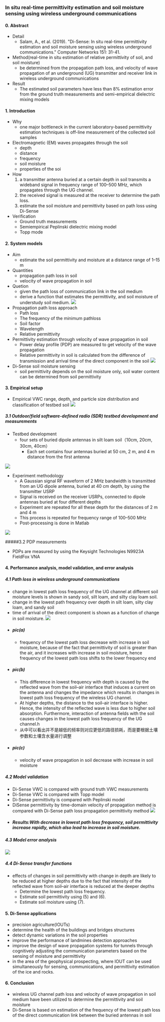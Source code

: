 ### In situ real-time permittivity estimation and soil moisture sensing using wireless underground communications

#### 0. Abstract
- Detail
    - Salam, A., et al. (2019). "Di-Sense: In situ real-time permittivity estimation and soil moisture sensing using wireless underground communications." Computer Networks 151: 31-41.
- Method(real-time in situ estimation of relative permittivity of soil, and soil moisture)
    - be determined from the propagation path loss, and velocity of wave propagation of an underground (UG) transmitter and receiver link in wireless underground communications
- Result
    - The estimated soil parameters have less than 8% estimation error from the ground truth measurements and semi-empirical dielectric mixing models
    
#### 1. Introduction
- Why
    - one major bottleneck in the current laboratory-based permittivity estimation techniques is off-line measurement of the collected soil samples
- Electromagnetic (EM) waves propagates through the soil
   - depth
   - distance
   - frequency
   - soil moisture
   - properties of the soi
- How 
    1. a transmitter antenna buried at a certain depth in soil transmits a wideband signal in frequency range of 100–500 MHz, which propagates through the UG channel. 
    2. the received signal is measured at the receiver to determine the path loss. 
    3. estimate the soil moisture and permittivity based on path loss using Di-Sense
- Verification
    - Ground truth measurements
    - Semiempirical Peplinski dielectric mixing model
    - Topp mode

#### 2. System models
- Aim 
    - estimate the soil permittivity and moisture at a distance range of 1–15 m
- Quantities
    - propagation path loss in soil
    - velocity of wave propagation in soil
- Quetion
    - given the path loss of communication link in the soil medium
    - derive a function that estimates the permittivity, and soil moisture of understudy soil medium.
![](/assets/319-1.jpg)
- Propagation path loss approach
  - Path loss
  - The frequency of the minimum pathloss
  - Soil factor
  - Wavelength 
  - Relative permittivity
- Permittivity estimation through velocity of wave propagation in soil
  - Power delay profile (PDP) are measured to get velocity of the wave propagation
  - Relative permittivity in soil is calculated from the difference of transmission and arrival time of the direct component in the soil
  ![](/assets/319-2.jpg)
- Di-Sense soil moisture sensing
    - soil permittivity depends on the soil moisture only, soil water content can be determined from soil permittivity
    
#### 3. Empirical setup
- Empirical VWC range, depth, and particle size distribution and classification of testbed soil
![](/assets/319-3.jpg)

##### 3.1 Outdoor/field software-defined radio (SDR) testbed development and measurements
- Testbed development
    - four sets of buried dipole antennas in silt loam soil（10cm, 20cm, 30cm, 40cm）
        - Each set contains four antennas buried at 50 cm, 2 m, and 4 m distance from the first antenna
        
![](/assets/319-4.jpg)

- Experiment methodology 
    - A Gaussian signal RF waveform of 2 MHz bandwidth is transmitted from an UG dipole antenna, buried at 40 cm depth, by using the transmitter USRP
    - Signal is received on the receiver USRPs, connected to dipole antennas buried at four different depths
    - Experiment are repeated for all these depth for the distances of 2 m and 4 m
    - This process is repeated for frequency range of 100–500 MHz
    - Post-processing is done in Matlab
    
![](/assets/319-5.jpg)

#####3.2 PDP measurements
- PDPs are measured by using the Keysight Technologies N9923A FieldFox VNA


#### 4. Performance analysis, model validation, and error analysis
##### 4.1 Path loss in wireless underground communications
- change in lowest path loss frequency of the UG channel at different soil moisture levels is shown in sandy soil, silt loam, and silty clay loam soil. 
- change in the lowest path frequency over depth in silt loam, silty clay loam, and sandy soil
- time of arrival of the direct component is shown as a function of change in soil moisture. 
![](/assets/319-6.jpg)
- ##### pic(a)
    - frequency of the lowest path loss decrease with increase in soil moisture, because of the fact that permittivity of soil is greater than the air, and it increases with increase in soil moisture, hence frequency of the lowest path loss shifts to the lower frequency end
- ##### pic(b)
    - This difference in lowest frequency with depth is caused by the reflected wave from the soil–air interface that induces a current on the antenna and changes the impedance which results in changes in lowest path loss frequency of the wireless UG channel.  
    - At higher depths, the distance to the soil–air interface is higher. Hence, the intensity of the reflected wave is less due to higher soil absorption. Furthermore, interaction of antenna fields with the soil causes changes in the lowest path loss frequency of the UG channel.h
    - 从中可以看出并不是越低的频率则对应更低的路径损耗，而是要根据土壤参数和土壤含水量进行调整
- ##### pic(c)
    - velocity of wave propagation in soil decrease with increase in soil moisture
    
##### 4.2 Model validation
- Di-Sense VWC is compared with ground truth VWC measurements 
- Di-Sense VWC is compared with Topp model
- Di-Sense permittivity is compared with Peplinski model
- DiSense permittivity by time-domain velocity of propagation method is compared with Di-Sense path loss propagation permittivity method 
![](/assets/319-7.jpg)
- ##### Results:With decrease in lowest path loss frequency, soil permittivity increase rapidly, which also lead to increase in soil moisture. 
##### 4.3 Model error analysis
![](/assets/319-8.jpg)
##### 4.4 Di-Sense transfer functions
- effects of changes in soil permittivity with change in depth are likely to be reduced at higher depths due to the fact that intensity of the reflected wave from soil–air interface is reduced at the deeper depths
    - Determine the lowest path loss frequency.
    - Estimate soil permittivity using (5) and (6).
    - Estimate soil moisture using (7).
#### 5. Di-Sense applications
- precision agriculture(IOUTs)
- determine the health of the buildings and bridges structures
- detect dynamic variations in the soil properties
- improve the performance of landmines detection approaches
- improve the design of wave propagation systems for tunnels through cognitively adjusting the communication parameters based on the sensing of moisture and permittivity
- in the area of the geophysical prospecting, where IOUT can be used simultaneously for sensing, communications, and permittivity estimation of the ice and rocks.
#### 6. Conclusion
- wireless UG channel path loss and velocity of wave propagation in soil medium have been utilized to determine the permittivity and soil moisture
- Di-Sense is based on estimation of the frequency of the lowest path loss of the direct communication link between the buried antennas in soil